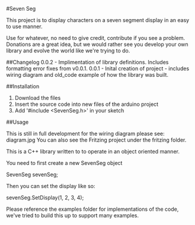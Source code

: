 #Seven Seg

This project is to display characters on a seven segment display in an easy to use manner.

Use for whatever, no need to give credit, contribute if you see a problem.  Donations are a great idea, but we would rather see you develop your own library and evolve the world like we're trying to do.


##Changelog
0.0.2 - Implimentation of library definitions. Includes formatting error fixes from v0.0.1.
0.0.1 - Inital creation of project - includes wiring diagram and old_code example of how the library was built.


##Installation
1. Download the files
2. Insert the source code into new files of the arduino project
3. Add '#include <SevenSeg.h>' in your sketch


##Usage

This is still in full development for the wiring diagram please see: diagram.jpg
You can also see the Fritzing project under the fritzing folder.

This is a C++ library written to to operate in an object oriented manner.

You need to first create a new SevenSeg object

SevenSeg sevenSeg;

Then you can set the display like so:

sevenSeg.SetDisplay(1, 2, 3, 4);

Please reference the examples folder for implementations of the code, we've tried to build this up to support many examples.
